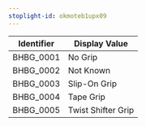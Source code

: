 ```yaml
---
stoplight-id: okmoteb1upx09
---
```


Identifier  |  Display Value
------------|--------------------
BHBG_0001   |  No Grip
BHBG_0002   |  Not Known
BHBG_0003   |  Slip-On Grip
BHBG_0004   |  Tape Grip
BHBG_0005   |  Twist Shifter Grip
